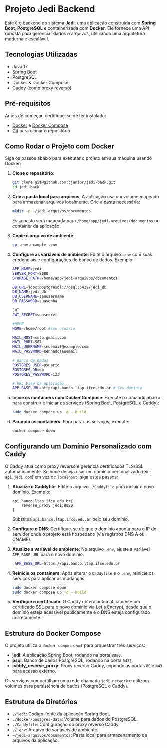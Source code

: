 #  Projeto Jedi Backend

Este é o backend do sistema **Jedi**, uma aplicação construída com **Spring Boot**, **PostgreSQL** e containerizada com **Docker**. Ele fornece uma API robusta para gerenciar dados e arquivos, utilizando uma arquitetura moderna e escalável.

##  Tecnologias Utilizadas

-  Java 17
- Spring Boot
- PostgreSQL
- Docker & Docker Compose
- Caddy (como proxy reverso)

##  Pré-requisitos

Antes de começar, certifique-se de ter instalado:
- [Docker](https://www.docker.com/get-started) e [Docker Compose](https://docs.docker.com/compose/install/)
- [Git](https://git-scm.com/downloads) para clonar o repositório

## Como Rodar o Projeto com Docker

Siga os passos abaixo para executar o projeto em sua máquina usando Docker:

1. **Clone o repositório**:
   ```bash
   git clone git@github.com:cjunior/jedi-back.git
   cd jedi-back
   ```

2. **Crie a pasta local para arquivos**:
   A aplicação usa um volume mapeado para armazenar arquivos localmente. Crie a pasta necessária:
   ```bash
   mkdir -p ~/jedi-arquivos/documentos
   ```
   Essa pasta será mapeada para `/home/app/jedi-arquivos/documentos` no container da aplicação.

3. **Copie o arquivo de ambiente**:
   ```bash
   cp .env.example .env
   ```

4. **Configure as variáveis de ambiente**:
   Edite o arquivo `.env` com suas credenciais e configurações do banco de dados. Exemplo:
   ```bash
   APP_NAME=jedi
   SERVER_PORT=8080
   STORAGE_PATH=/home/app/jedi-arquivos/documentos

   DB_URL=jdbc:postgresql://psql:5432/jedi_db
   DB_NAME=jedi_db
   DB_USERNAME=seuusername
   DB_PASSWORD=suasenha

   JWT
   JWT_SECRET=suasecret
   
   #HOME
   HOME=/home/root #seu usuario
   
   MAIL_HOST=smtp.gmail.com
   MAIL_PORT=587
   MAIL_USERNAME=seuemail@example.com
   MAIL_PASSWORD=senhadoseuemail

   # Banco de Dados
   POSTGRES_USER=usuario
   POSTGRES_DB=db
   POSTGRES_PASSWORD=123
   
   # URL base da aplicação
   APP_BASE_URL=http:api.banco.ltap.ifce.edu.br # Seu dominio
   ```
   
5. **Inicie os containers com Docker Compose**:
   Execute o comando abaixo para construir e iniciar os serviços (Spring Boot, PostgreSQL e Caddy):
   ```bash
   sudo docker compose up -d --build
   ```


6. **Parando os containers**:
   Para parar os serviços, execute:
   ```bash
   docker compose down
   ```

## Configurando um Domínio Personalizado com Caddy

O Caddy atua como proxy reverso e gerencia certificados TLS/SSL automaticamente. Se você deseja usar um domínio personalizado (ex.: `api.jedi.com`) em vez de `localhost`, siga estes passos:

1. **Atualize o Caddyfile**:
   Edite o arquivo `./Caddyfile` para incluir o novo domínio. Exemplo:
   ```caddy
   api.banco.ltap.ifce.edu.br{
       reverse_proxy jedi:8080
   }
   ```
   Substitua `api.banco.ltap.ifce.edu.br` pelo seu domínio.


2. **Configure o DNS**:
   Certifique-se de que o domínio aponta para o IP do servidor onde o projeto está hospedado (via registros DNS A ou CNAME).


3. **Atualize a variável de ambiente**:
   No arquivo `.env`, ajuste a variável `APP_BASE_URL` para o novo domínio:
   ```bash
    APP_BASE_URL=https://api.banco.ltap.ifce.edu.br
   ```

4. **Reinicie os containers**:
   Após alterar o `Caddyfile` e o `.env`, reinicie os serviços para aplicar as mudanças:
   ```bash
   sudo docker compose down
   sudo docker compose up -d --build
   ```

5. **Verifique o certificado**:
   O Caddy obterá automaticamente um certificado SSL para o novo domínio via Let's Encrypt, desde que o domínio esteja acessível publicamente e o DNS esteja configurado corretamente.

## Estrutura do Docker Compose

O projeto utiliza o `docker-compose.yml` para orquestrar três serviços:
- **jedi**: A aplicação Spring Boot, rodando na porta `8080`.
- **psql**: Banco de dados PostgreSQL, rodando na porta `5432`.
- **caddy_reverse_proxy**: Proxy reverso Caddy, expondo as portas `80` e `443` para acesso externo.

Os serviços compartilham uma rede chamada `jedi-network` e utilizam volumes para persistência de dados (PostgreSQL e Caddy).

##  Estrutura de Diretórios

- `./jedi`: Código-fonte da aplicação Spring Boot.
- `./docker/postgres-data`: Volume para dados do PostgreSQL.
- `./Caddyfile`: Configuração do proxy reverso Caddy.
- `./.env`: Arquivo de variáveis de ambiente.
- `~/jedi-arquivos/documentos`: Pasta local para armazenamento de arquivos da aplicação.


